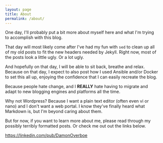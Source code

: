 ```yaml
---
layout: page
title: About
permalink: /about/
---
```


One day, I'll probably put a bit more about myself here and what I'm trying to accomplish
with this blog.

That day will most likely come after I've had my fun with `sed` to clean up all of my
old posts to fit the new headers needed by Jekyll. Right now, most of the posts look a little
ugly. Or a lot ugly.

And hopefully on that day, I will be able to sit back, breathe and relax. Because on that
day, I expect to also post how I used Ansible and/or Docker to set this all up, enjoying
the confidence that I can easily recreate the blog.

Because people hate change, and I **REALLY** hate having to migrate and adapt to new blogging
engines and platforms all the time.

Why not Wordpress? Because I want a plain text editor (often even vi or nano) and I don't
want a web portal. I know they've finally heard what Markdown is, but I'm beyond caring about
them.

But for now, if you want to learn more about me, please read through my possibly terribly
formatted posts. Or check me out out the links below.

<https://linkedin.com/pub/DamonOverboe>
